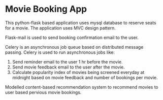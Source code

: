 # Movie Booking App

This python-flask based application uses mysql database to reserve seats for a movie. The application uses MVC design pattern.

Flask-mail is used to send booking confirmation email to the user.

Celery is an asynchronous job queue based on distributed message passing. Celery is used to run asynchronous jobs like:
1. Send reminder email to the user 1 hr before the movie.
2. Send movie feedback email to the user after the movie.
3. Calculate popularity index of movies being screened everyday at midnight based on movie feedback and number of bookings per movie.

Modelled content-based recommendation system to recommend movies to user based pervious movie bookings.
